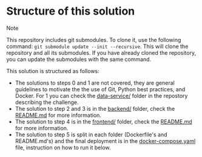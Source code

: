 # Structure of this solution

> [!NOTE]
> This repository includes git submodules. To clone it, use the following command: `git submodule update --init --recursive`. This will clone the repository and all its submodules. If you have already cloned the repository, you can update the submodules with the same command.

This solution is structured as follows:
- The solutions to steps 0 and 1 are not covered, they are general guidelines to motivate the the use of Git, Python best practices, and Docker. For 1 you can check the [data-service/](https://github.com/jfaldanam/py_challenge/tree/master/data-service) folder in the repostory describing the challenge.
- The solution to step 2 and 3 is in the [backend/](backend/) folder, check the [README.md](backend/README.md) for more information.
- The solution to step 4 is in the [frontend/](frontend/) folder, check the [README.md](frontend/README.md) for more information.
- The solution to step 5 is split in each folder (Dockerfile's and README.md's) and the final deployment is in the [docker-compose.yaml](docker-compose.yaml) file, instruction on how to run it below.

